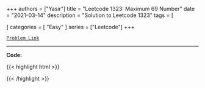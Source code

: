 
+++
authors = ["Yasir"]
title = "Leetcode 1323: Maximum 69 Number"
date = "2021-03-14"
description = "Solution to Leetcode 1323"
tags = [
    
]
categories = [
    "Easy"
]
series = ["Leetcode"]
+++



[`Problem Link`](https://leetcode.com/problems/maximum-69-number/description/)

---

**Code:**

{{< highlight html >}}

{{< /highlight >}}

